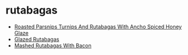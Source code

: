 # rutabagas

 * [Roasted Parsnips Turnips And Rutabagas With Ancho Spiced Honey Glaze](../index/r/roasted-parsnips-turnips-and-rutabagas-with-ancho-spiced-honey-glaze-361291.json)
 * [Glazed Rutabagas](../index/g/glazed-rutabagas.json)
 * [Mashed Rutabagas With Bacon](../index/m/mashed-rutabagas-with-bacon.json)
